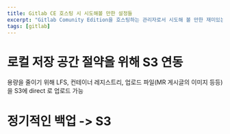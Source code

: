 ```yaml
---
title: Gitlab CE 호스팅 시 시도해볼 만한 설정들
excerpt: "Gitlab Comunity Edition을 호스팅하는 관리자로서 시도해 볼 만한 재미있는 설정들"
tags: [gitlab]
---
```


# 로컬 저장 공간 절약을 위해 S3 연동

용량을 줄이기 위해 LFS, 컨테이너 레지스트리, 업로드 파일(MR 게시글의 이미지 등등)을 S3에 direct 로 업로드 가능

# 정기적인 백업 -> S3
